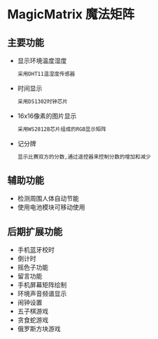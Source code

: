 # MagicMatrix 魔法矩阵

## 主要功能

+ 显示环境温度湿度
  
    ```txt
    采用DHT11温湿度传感器
    ```

+ 时间显示

    ```txt
    采用DS1302时钟芯片
    ```

+ 16x16像素的图片显示

    ```txt
    采用WS2812B芯片组成的RGB显示矩阵
    ```

+ 记分牌

    ```txt
    显示比赛双方的分数,通过遥控器来控制分数的增加和减少
    ```

## 辅助功能

+ 检测周围人体自动节能
+ 使用电池模块可移动使用
  
## 后期扩展功能

+ 手机蓝牙校时
+ 倒计时
+ 摇色子功能
+ 留言功能
+ 手机屏幕矩阵绘制
+ 环境声音频谱显示
+ 闹钟设置
+ 五子棋游戏
+ 贪食蛇游戏
+ 俄罗斯方块游戏

